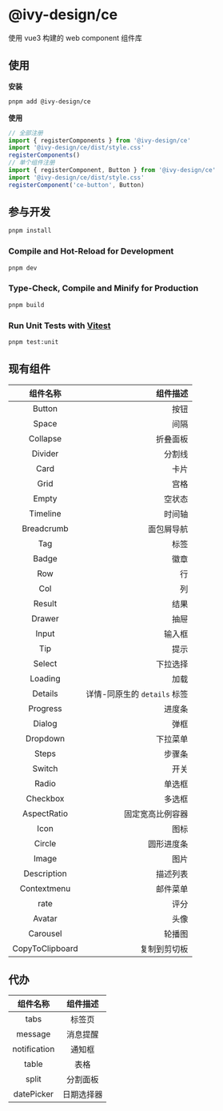 # @ivy-design/ce

使用 vue3 构建的 web component 组件库

## 使用

**安装**

```bash
pnpm add @ivy-design/ce
```

**使用**

```js
// 全部注册
import { registerComponents } from '@ivy-design/ce'
import '@ivy-design/ce/dist/style.css'
registerComponents()
// 单个组件注册
import { registerComponent, Button } from '@ivy-design/ce'
import '@ivy-design/ce/dist/style.css'
registerComponent('ce-button', Button)
```

## 参与开发

```sh
pnpm install
```

### Compile and Hot-Reload for Development

```sh
pnpm dev
```

### Type-Check, Compile and Minify for Production

```sh
pnpm build
```

### Run Unit Tests with [Vitest](https://vitest.dev/)

```sh
pnpm test:unit
```

## 现有组件

|    组件名称     |                     组件描述 |
| :-------------: | ---------------------------: |
|     Button      |                         按钮 |
|      Space      |                         间隔 |
|    Collapse     |                     折叠面板 |
|     Divider     |                       分割线 |
|      Card       |                         卡片 |
|      Grid       |                         宫格 |
|      Empty      |                       空状态 |
|    Timeline     |                       时间轴 |
|   Breadcrumb    |                   面包屑导航 |
|       Tag       |                         标签 |
|      Badge      |                         徽章 |
|       Row       |                           行 |
|       Col       |                           列 |
|     Result      |                         结果 |
|     Drawer      |                         抽屉 |
|      Input      |                       输入框 |
|       Tip       |                         提示 |
|     Select      |                     下拉选择 |
|     Loading     |                         加载 |
|     Details     | 详情-同原生的 `details` 标签 |
|    Progress     |                       进度条 |
|     Dialog      |                         弹框 |
|    Dropdown     |                     下拉菜单 |
|      Steps      |                       步骤条 |
|     Switch      |                         开关 |
|      Radio      |                       单选框 |
|    Checkbox     |                       多选框 |
|   AspectRatio   |             固定宽高比例容器 |
|      Icon       |                         图标 |
|     Circle      |                   圆形进度条 |
|      Image      |                         图片 |
|   Description   |                     描述列表 |
|   Contextmenu   |                     邮件菜单 |
|      rate       |                         评分 |
|     Avatar      |                         头像 |
|    Carousel     |                       轮播图 |
| CopyToClipboard |                 复制到剪切板 |

## 代办

|   组件名称   |  组件描述  |
| :----------: | :--------: |
|     tabs     |   标签页   |
|   message    |  消息提醒  |
| notification |   通知框   |
|    table     |    表格    |
|    split     |  分割面板  |
|  datePicker  | 日期选择器 |
